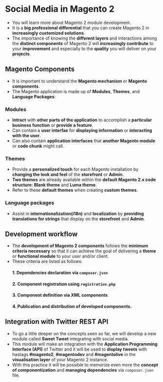 # Social Media in Magento 2
- You will learn more about Magento 2 module development.
- It is a **big professional differential** that you can create Magento 2 in **increasingly customized solutions**.
- The importance of knowing the **different layers** and interactions among the **distinct components** of Magento 2 will **increasingly contribute** to your **improvement** and especially to the **quality** you will deliver on your **projects**.
## Magento Components
- It is important to understand the **Magento mechanism** or **Magento components**.
- The Magento application is made up of **Modules**, **Themes**, and **Language Packages**:
### Modules
- **Intract** with **other parts of the application** to accomplish a **particular business function** or **provide a feature**.
- Can contain a **user interfae** for **displaying information** or **interacting with the user**.
- Can also contain **application interfaces** that **another Magento module** or **code chunk** might call.
### Themes
- Provide a **personalized touch** for each Magento installation by **changing the look and feel** of the **storefront** or **Admin**.
- **Two themes** are already available within the **default Magento 2.x code structure**: **Blank theme** and **Luma theme**.
- Refer to these **default themes** when creating **custom themes**.
### Language packages
- Assist in **internationalization(i18n)** and **localization** by **providing translations for strings** that display on the **storefront** and **Admin**.
## Development workflow
- The **development of Magento 2 components** follows the **minimum criteria necessary** so that it can achieve the goal of delivering a **theme** or **functional module** to your user and/or client.
- These criteria are listed as follows:
    #### 1. Dependencies declaration via `composer.json`
    #### 2. Component registration using `registration.php`
    #### 3. Component definition via XML components
    #### 4. Publication and distribution of developed components. 
## Integration with Twitter REST API
- To go a little deeper on the concepts seen so far, we will develop a new module called **Sweet Tweet** integrating with social media.
- This module will make an integration with the **Application Programming Interface (API)** of Twitter and it will be used to **display tweets** with hastags **#magento2**, **#magentodev** and **#magentolive** in the **visualisation layer** of your Magento 2 instance.
- With this practice it will be possible to memorize even more the **concept of componentization** and **managing dependencies** via `composer.json` file.